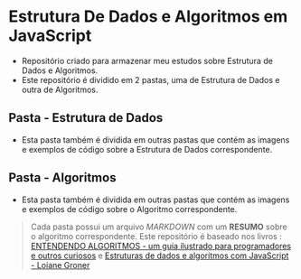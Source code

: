 # Estrutura De Dados e Algoritmos em JavaScript
 - Repositório criado para armazenar meu estudos sobre Estrutura de Dados e Algoritmos.
 - Este repositório é dividido em 2 pastas, uma de Estrutura de Dados e outra de Algoritmos.

## Pasta - Estrutura de Dados
- Esta pasta também é dividida em outras pastas que contém as imagens e exemplos de código sobre a Estrutura de Dados correspondente.

## Pasta - Algoritmos
- Esta pasta também é dividida em outras pastas que contém as imagens e exemplos de código sobre o Algoritmo correspondente.


> Cada pasta possui um arquivo *MARKDOWN* com um **RESUMO** sobre o algoritmo correspondente.
> Este repositório é baseado nos livros : [ENTENDENDO ALGORITMOS - um guia ilustrado para programadores e outros curiosos](https://www.amazon.com.br/Entendendo-Algoritmos-Ilustrado-Programadores-Curiosos/dp/8575225634/ref=asc_df_8575225634/?tag=googleshopp00-20&linkCode=df0&hvadid=379765802639&hvpos=&hvnetw=g&hvrand=1940483533319984147&hvpone=&hvptwo=&hvqmt=&hvdev=c&hvdvcmdl=&hvlocint=&hvlocphy=9100299&hvtargid=pla-811121403561&psc=1) e [Estruturas de dados e algoritmos com JavaScript - Loiane Groner](https://www.amazon.com.br/Estruturas-Dados-Algoritmos-Com-Javascript/dp/8575226932/ref=asc_df_8575226932/?tag=googleshopp00-20&linkCode=df0&hvadid=379765802639&hvpos=&hvnetw=g&hvrand=4297502132043704525&hvpone=&hvptwo=&hvqmt=&hvdev=c&hvdvcmdl=&hvlocint=&hvlocphy=9100299&hvtargid=pla-811121404201&psc=1)



